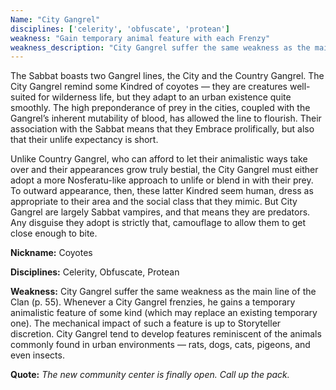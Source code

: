 ```yaml
---
Name: "City Gangrel"
disciplines: ['celerity', 'obfuscate', 'protean']
weakness: "Gain temporary animal feature with each Frenzy"
weakness_description: "City Gangrel suffer the same weakness as the main line of the Clan (p. 55). Whenever a City Gangrel frenzies, he gains a temporary animalistic feature of some kind (which may replace an existing temporary one). The mechanical impact of such a feature is up to Storyteller discretion. City Gangrel tend to develop features reminiscent of the animals commonly found in urban environments - rats, dogs, cats, pigeons, and even insects."
---
```


<p>The Sabbat boasts two Gangrel lines, the City and the Country Gangrel. The City Gangrel remind some Kindred of coyotes — they are creatures well-suited for wilderness life, but they adapt to an urban existence quite smoothly. The high preponderance of prey in the cities, coupled with the Gangrel’s inherent mutability of blood, has allowed the line to flourish. Their association with the Sabbat means that they Embrace prolifically, but also that their unlife expectancy is short.</p><p>Unlike Country Gangrel, who can afford to let their animalistic ways take over and their appearances grow truly bestial, the City Gangrel must either adopt a more Nosferatu-like approach to unlife or blend in with their prey. To outward appearance, then, these latter Kindred seem human, dress as appropriate to their area and the social class that they mimic. But City Gangrel are largely Sabbat vampires, and that means they are predators. Any disguise they adopt is strictly that, camouflage to allow them to get close enough to bite.</p><p><b>Nickname:</b> Coyotes</p><p><b>Disciplines:</b> Celerity, Obfuscate, Protean</p><p><b>Weakness:</b> City Gangrel suffer the same weakness as the main line of the Clan (p. 55). Whenever a City Gangrel frenzies, he gains a temporary animalistic feature of some kind (which may replace an existing temporary one). The mechanical impact of such a feature is up to Storyteller discretion. City Gangrel tend to develop features reminiscent of the animals commonly found in urban environments — rats, dogs, cats, pigeons, and even insects.</p><p class=ttlQuote><b>Quote:</b> <i>The new community center is finally open. Call up the pack.</i></p>